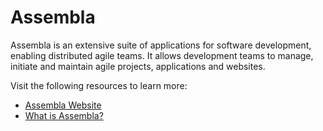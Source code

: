 # Assembla

Assembla is an extensive suite of applications for software development, enabling distributed agile teams. It allows development teams to manage, initiate and maintain agile projects, applications and websites.

Visit the following resources to learn more:

- [Assembla Website](https://get.assembla.com/projects/)
- [What is Assembla?](https://www.selecthub.com/project-management-software/assembla)